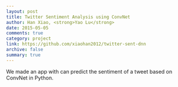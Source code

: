 ```yaml
---
layout: post
title: Twitter Sentiment Analysis using ConvNet
author: Han Xiao, <strong>Yao Lu</strong>
date: 2015-05-05
comments: true
category: project
link: https://github.com/xiaohan2012/twitter-sent-dnn
archive: false
summary: true
---
```


<p>
We made an app with can predict the sentiment of a tweet based on ConvNet in Python.
</p>
